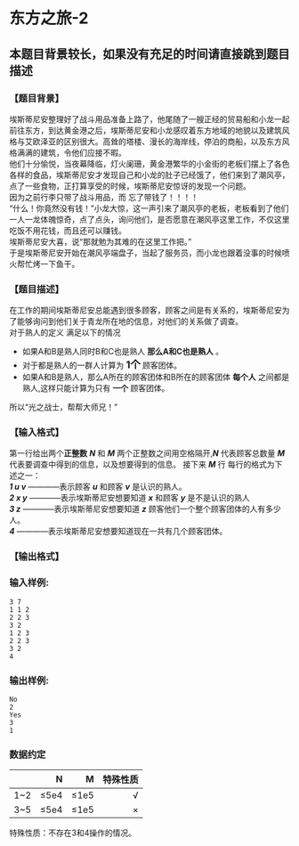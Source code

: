 # 东方之旅-2
## **本题目背景较长，如果没有充足的时间请直接跳到题目描述**
### 【题目背景】  
埃斯蒂尼安整理好了战斗用品准备上路了，他尾随了一艘正经的贸易船和小龙一起前往东方，到达黄金港之后，埃斯蒂尼安和小龙感叹着东方地域的地貌以及建筑风格与艾欧泽亚的区别很大。高耸的塔楼、漫长的海岸线，停泊的商船，以及东方风格满满的建筑，令他们应接不暇。  
他们十分愉悦，当夜幕降临，灯火阑珊，黄金港繁华的小金街的老板们摆上了各色各样的食品，埃斯蒂尼安才发现自己和小龙的肚子已经饿了，他们来到了潮风亭，点了一些食物，正打算享受的时候，埃斯蒂尼安惊讶的发现一个问题。  
因为之前行李只带了战斗用品，而 忘了带钱了！！！！     
“什么！你竟然没有钱！”小龙大惊，这一声引来了潮风亭的老板，老板看到了他们一人一龙体魄惊奇，点了点头，询问他们，是否愿意在潮风亭这里工作，不仅这里吃饭不用花钱，而且还可以赚钱。    
埃斯蒂尼安大喜，说“那就勉为其难的在这里工作把。”    
于是埃斯蒂尼安开始在潮风亭端盘子，当起了服务员，而小龙也跟着没事的时候喷火帮忙烤一下鱼干。


### 【题目描述】  
在工作的期间埃斯蒂尼安总能遇到很多顾客，顾客之间是有关系的，埃斯蒂尼安为了能够询问到他们关于青龙所在地的信息，对他们的关系做了调查。   
对于熟人的定义 满足以下的情况  
- 如果A和B是熟人同时B和C也是熟人 **那么A和C也是熟人** 。
- 对于都是熟人的一群人计算为 **<font size = 4>1个</font>** 顾客团体。
- 如果A和B是熟人，那么A所在的顾客团体和B所在的顾客团体 **每个人** 之间都是熟人,这样只能计算为只有 **一个** 顾客团体。

所以“光之战士，帮帮大师兄！”
### 【输入格式】
第一行给出两个**正整数** **_N_**  和 **_M_**  两个正整数之间用空格隔开,**_N_**  代表顾客总数量 **_M_** 代表要调查中得到的信息，以及想要得到的信息。
接下来 **_M_** 行 每行的格式为下述之一：   
**_1 u v_** ————表示顾客 **_u_** 和顾客 **_v_** 是认识的熟人。  
**_2 x y_** ————表示埃斯蒂尼安想要知道 **_x_** 和顾客 **_y_** 是不是认识的熟人  
**_3 z_** ————表示埃斯蒂尼安想要知道 **_z_** 顾客他们一个整个顾客团体的人有多少人。  
**_4_** ————表示埃斯蒂尼安想要知道现在一共有几个顾客团体。  

### 【输出格式】


### 输入样例:


```in
3 7
1 1 2
2 2 3
3 2
1 2 3
2 2 3
3 2
4
```

### 输出样例:


```out
No
2
Yes
3
1
```


### 数据约定


|  | N | M | 特殊性质 |
| -----------: | -----------: | -----------: | -----------: |
| 1~2 | ≤5e4 | ≤1e5 | √ |
| 3~5 | ≤5e4 | ≤1e5 | × |
特殊性质：不存在3和4操作的情况。

